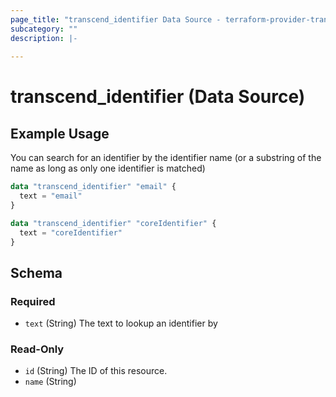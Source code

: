 ```yaml
---
page_title: "transcend_identifier Data Source - terraform-provider-transcend"
subcategory: ""
description: |-
  
---
```


# transcend_identifier (Data Source)



## Example Usage

You can search for an identifier by the identifier name (or a substring of the name as long as only one identifier is matched)

```terraform
data "transcend_identifier" "email" {
  text = "email"
}

data "transcend_identifier" "coreIdentifier" {
  text = "coreIdentifier"
}
```

<!-- schema generated by tfplugindocs -->
## Schema

### Required

- `text` (String) The text to lookup an identifier by

### Read-Only

- `id` (String) The ID of this resource.
- `name` (String)